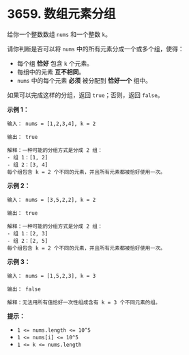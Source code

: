 # 3659. 数组元素分组

给你一个整数数组 `nums` 和一个整数 `k`。

请你判断是否可以将 `nums` 中的所有元素分成一个或多个组，使得：

- 每个组 **恰好** 包含 `k` 个元素。
- 每组中的元素 **互不相同**。
- `nums` 中的每个元素 **必须** 被分配到 **恰好一个** 组中。

如果可以完成这样的分组，返回 `true`；否则，返回 `false`。

**示例 1：**

```()
输入： nums = [1,2,3,4], k = 2

输出： true

解释：一种可能的分组方式是分成 2 组：
- 组 1：[1, 2]
- 组 2：[3, 4]
每个组包含 k = 2 个不同的元素，并且所有元素都被恰好使用一次。
```

**示例 2：**

```()
输入： nums = [3,5,2,2], k = 2

输出： true

解释：一种可能的分组方式是分成 2 组：
- 组 1：[2, 3]
- 组 2：[2, 5]
每个组包含 k = 2 个不同的元素，并且所有元素都被恰好使用一次。
```

**示例 3：**

```()
输入： nums = [1,5,2,3], k = 3

输出： false

解释：无法用所有值恰好一次性组成含有 k = 3 个不同元素的组。
```

**提示：**

- `1 <= nums.length <= 10^5`
- `1 <= nums[i] <= 10^5`
- `1 <= k <= nums.length`
